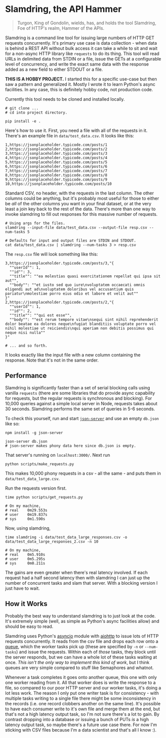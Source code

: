 # Slamdring, the API Hammer

> Turgon, King of Gondolin, wields, has, and holds the tool Slamdring, Foe of HTTP's realm, Hammer of the APIs.

Slamdring is a command line tool for issuing large numbers of HTTP GET requests concurrently.
It's primary use case is data collection - when data is behind a REST API without bulk access it can take a while to sit and wait for a non-async HTTP library like `requests` to do its thing.
This tool will read URLs in delimited data from STDIN or a file, issue the GETs at a configurable level of concurrency, and write the exact same data with the response added as a new field to either STDOUT or a file.

**THIS IS A HOBBY PROJECT.**
I started this for a specific use-case but then saw a pattern and generalized it.
Mostly I wrote it to learn Python's async facilities.
In any case, this is definitely hobby code, not production code.

Currently this tool needs to be cloned and installed locally.

```shell
# git clone ...
# cd into project directory.

pip install -e .
```

Here's how to use it.
First, you need a file with all of the requests in it.
There's an example file in `data/test_data.csv`.
It looks like this:

```
1,https://jsonplaceholder.typicode.com/posts/1
2,https://jsonplaceholder.typicode.com/posts/2
3,https://jsonplaceholder.typicode.com/posts/3
4,https://jsonplaceholder.typicode.com/posts/4
5,https://jsonplaceholder.typicode.com/posts/5
6,https://jsonplaceholder.typicode.com/posts/6
7,https://jsonplaceholder.typicode.com/posts/7
8,https://jsonplaceholder.typicode.com/posts/8
9,https://jsonplaceholder.typicode.com/posts/9
10,https://jsonplaceholder.typicode.com/posts/10
```

Standard CSV, no header, with the requests in the last column.
The other columns could be anything, but it's probably most useful for those to either be _all_ of the other columns you want in your final dataset, or at the very least a join key back to the rest of the data.
There's more than one way to invoke slamdring to fill out responses for this massive number of requests.

```shell
# Using args for the files.
slamdring --input-file data/test_data.csv --output-file resp.csv --num-tasks 5

# Defaults for input and output files are STDIN and STDOUT.
cat data/test_data.csv | slamdring --num-tasks 3 > resp.csv
```

The `resp.csv` file will look something like this:

```
3,https://jsonplaceholder.typicode.com/posts/3,"{
  ""userId"": 1,
  ""id"": 3,
  ""title"": ""ea molestias quasi exercitationem repellat qui ipsa sit aut"",
  ""body"": ""et iusto sed quo iure\nvoluptatem occaecati omnis eligendi aut ad\nvoluptatem doloribus vel accusantium quis pariatur\nmolestiae porro eius odio et labore et velit aut""
}"
2,https://jsonplaceholder.typicode.com/posts/2,"{
  ""userId"": 1,
  ""id"": 2,
  ""title"": ""qui est esse"",
  ""body"": ""est rerum tempore vitae\nsequi sint nihil reprehenderit dolor beatae ea dolores neque\nfugiat blanditiis voluptate porro vel nihil molestiae ut reiciendis\nqui aperiam non debitis possimus qui neque nisi nulla""
}"

# ... and so forth.
```

It looks exactly like the input file with a new column containing the response.
Note that it's not in the same order.

## Performance

Slamdring is significantly faster than a set of serial blocking calls using vanilla  `requests` (there are some libraries that do provide async capability for requests, but the regular requests is synchronous and blocking).
For 10,000 queries against a simple local server in Node, requests takes about 30 seconds.
Slamdring performs the same set of queries in 5-6 seconds.

To check this yourself, run and start [`json-server`](https://github.com/typicode/json-server) and use an empty `db.json` like so:

```shell
npm install -g json-server

json-server db.json
# json-server makes phony data here since db.json is empty.
```

That server's running on `localhost:3000/`.
Next run 

```
python scripts/make_requests.py
```

This makes 10,000 phony requests in a csv - all the same - and puts them in `data/test_data_large.csv`.

Run the requests version first.

```
time python scripts/get_requests.py

# On my machine, 
# real    0m29.553s
# user    0m19.837s
# sys     0m1.590s
```

Now, using slamdring,

```
time slamdring -i data/test_data_large_responses.csv -o data/test_data_large_responses_2.csv -n 10

# On my machine,
# real    0m5.910s
# user    0m5.295s
# sys     0m0.211s
```

The gains are even greater when there's real latency involved.
If each request had a half second latency then with slamdring I can just up the number of concurrent tasks and slam that server.
With a blocking version I just have to wait.

## How it Works

Probably the best way to understand slamdring is to just look at the code.
It's extremely simple (well, as simple as Python's async facilities allow) and should be easy to read.

Slamdring uses Python's [asyncio](http://asyncio.readthedocs.io/en/latest/index.html) module with [aiohttp](https://aiohttp.readthedocs.io/en/stable/) to issue lots of HTTP requests concurrently.
It reads from the csv file and drops each row onto a [queue](http://asyncio.readthedocs.io/en/latest/producer_consumer.html), which the worker tasks pick up (these are specified by `-n` or `--num-tasks`) and issue the requests.
Within each of _those_ tasks, they block until the server responds, but we can have a whole lot of these tasks waiting at once.
_This isn't the only way to implement this kind of work_, but I think queues are very simple compared to stuff like Semaphores and whatnot.

Whenever a task completes it goes onto another queue, this one with only one worker reading from it.
All that worker does is write the response to a file, so compared to our poor HTTP server and our worker tasks, it's doing a lot less work.
The reason I only put one writer task is for consistency - with multiple tasks writing to a single file there might be some inconsistency in the records (i.e. one record clobbers another on the same line).
It's possible to have each consumer write to it's own file and merge them at the end, but that's not a high latency output task, so I'm not sure there's a lot to gain.
By contrast dropping into a database or issuing a bunch of PUTs _is_ a high latency output task, so maybe there's a future use case there.
For now I'm sticking with CSV files because I'm a data scientist and that's all I know :).
